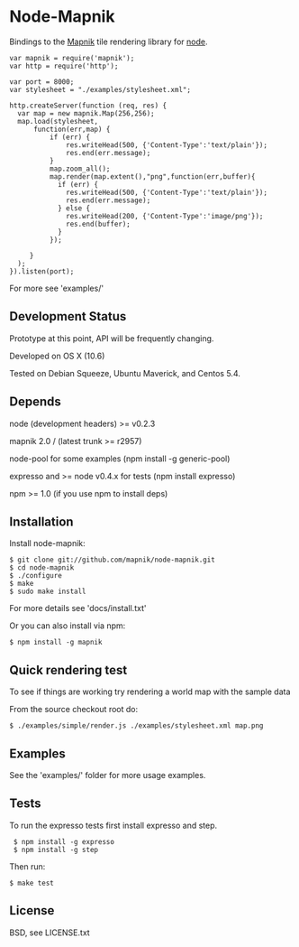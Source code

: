 
# Node-Mapnik
      
  Bindings to the [Mapnik](http://mapnik.org) tile rendering library for [node](http://nodejs.org).
  
    var mapnik = require('mapnik');
    var http = require('http');
    
    var port = 8000;
    var stylesheet = "./examples/stylesheet.xml";
    
    http.createServer(function (req, res) {
      var map = new mapnik.Map(256,256);
      map.load(stylesheet,
          function(err,map) {
              if (err) {
                  res.writeHead(500, {'Content-Type':'text/plain'});
                  res.end(err.message);
              }
              map.zoom_all();
              map.render(map.extent(),"png",function(err,buffer){
                if (err) {
                  res.writeHead(500, {'Content-Type':'text/plain'});
                  res.end(err.message);
                } else {
                  res.writeHead(200, {'Content-Type':'image/png'});
                  res.end(buffer);
                }
              });

         }
      );
    }).listen(port);
  
  For more see 'examples/'


## Development Status
  
  Prototype at this point, API will be frequently changing.
  
  Developed on OS X (10.6)
  
  Tested on Debian Squeeze, Ubuntu Maverick, and Centos 5.4.
  

## Depends

  node (development headers) >= v0.2.3
  
  mapnik 2.0 / (latest trunk >= r2957)
  
  node-pool for some examples (npm install -g generic-pool)
  
  expresso and >= node v0.4.x for tests (npm install expresso)
  
  npm >= 1.0 (if you use npm to install deps)


## Installation
  
  Install node-mapnik:
  
    $ git clone git://github.com/mapnik/node-mapnik.git
    $ cd node-mapnik
    $ ./configure
    $ make
    $ sudo make install

  For more details see 'docs/install.txt'

  Or you can also install via npm:
  
    $ npm install -g mapnik


## Quick rendering test

  To see if things are working try rendering a world map with the sample data
  
  From the source checkout root do:
  
    $ ./examples/simple/render.js ./examples/stylesheet.xml map.png

  
## Examples

  See the 'examples/' folder for more usage examples.


## Tests

  To run the expresso tests first install expresso and step.
  
     $ npm install -g expresso
     $ npm install -g step
  
  Then run:
  
    $ make test


## License

  BSD, see LICENSE.txt